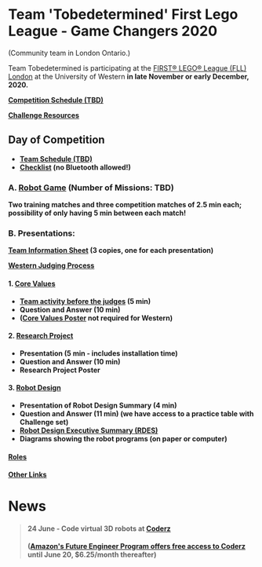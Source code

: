 # Team 'Tobedetermined' First Lego League - Game Changers 2020
(Community team in London Ontario.)

Team Tobedetermined is participating at the [FIRST® LEGO® League (FLL) London](https://www.eng.uwo.ca/outreach/first-robotics/lego-league/) at the University of Western <b>in late November or early December, 2020<b/>.

[Competition Schedule (TBD)](FLLSchedule2019_General_Schedule.pdf)

[Challenge Resources](challenge.md)

## Day of Competition
* [Team Schedule (TBD)](FLLSchedule2019_Team49360.pdf)
* [Checklist](checklistWestern2019.pdf) (no Bluetooth allowed!)

### A. [Robot Game](robotgame.md) (Number of Missions: TBD)

Two training matches and three competition matches of 2.5 min each; possibility of only having 5 min between each match!

### B. Presentations:
[Team Information Sheet](TeamInfoSheet_FL005_Fillable.pdf) (3 copies, one for each presentation)

[Western Judging Process](CoachesDayPresentation2019_judging.pdf)

#### 1. [Core Values](coreValues.md)
* [Team activity before the judges](http://flltutorials.com/translations/en-us/CoreValues/CVJudging.pdf) (5 min)
* Question and Answer (10 min)
* ([Core Values Poster](http://flltutorials.com/translations/en-us/CoreValues/CVPoster.pdf) not required for Western)

#### 2. [Research Project](projet.md)
* Presentation (5 min - includes installation time)
* Question and Answer (10 min)
* Research Project Poster

#### 3. [Robot Design](robotDesign.md)
* Presentation of Robot Design Summary (4 min)
* Question and Answer (11 min) (we have access to a practice table with Challenge set)
* [Robot Design Executive Summary (RDES)](IO_RDES.pdf)
* Diagrams showing the robot programs (on paper or computer) 

#### [Roles](roles.md)

#### [Other Links](links.md)


# News
> #### 24 June - Code virtual 3D robots at [Coderz ](https://gocoderz.com/learn/) 
> ([Amazon's Future Engineer Program offers free access to Coderz](https://gocoderz.com/amazon-future-engineer/?utm_source=Amazon&utm_medium=Blue_Pop_up&utm_campaign=2020) until June 20, $6.25/month thereafter)
